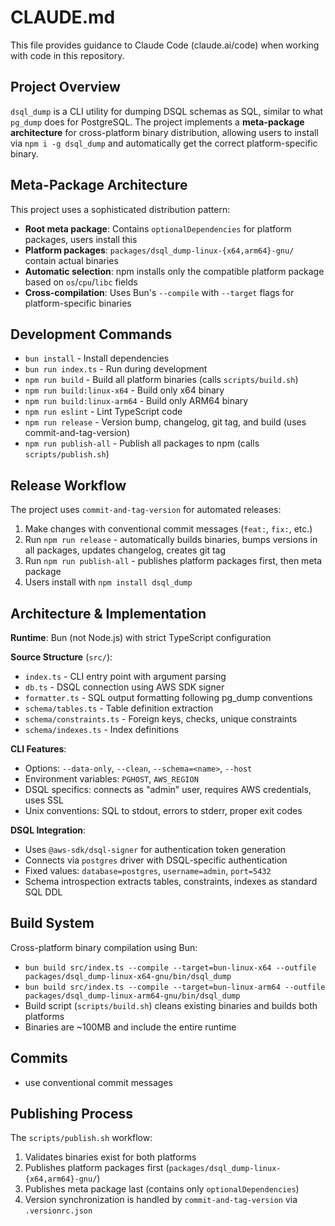 # CLAUDE.md

This file provides guidance to Claude Code (claude.ai/code) when working with code in this repository.

## Project Overview

`dsql_dump` is a CLI utility for dumping DSQL schemas as SQL, similar to what `pg_dump` does for PostgreSQL. The project implements a **meta-package architecture** for cross-platform binary distribution, allowing users to install via `npm i -g dsql_dump` and automatically get the correct platform-specific binary.

## Meta-Package Architecture

This project uses a sophisticated distribution pattern:

- **Root meta package**: Contains `optionalDependencies` for platform packages, users install this
- **Platform packages**: `packages/dsql_dump-linux-{x64,arm64}-gnu/` contain actual binaries
- **Automatic selection**: npm installs only the compatible platform package based on `os`/`cpu`/`libc` fields
- **Cross-compilation**: Uses Bun's `--compile` with `--target` flags for platform-specific binaries

## Development Commands

- `bun install` - Install dependencies
- `bun run index.ts` - Run during development
- `npm run build` - Build all platform binaries (calls `scripts/build.sh`)
- `npm run build:linux-x64` - Build only x64 binary
- `npm run build:linux-arm64` - Build only ARM64 binary
- `npm run eslint` - Lint TypeScript code
- `npm run release` - Version bump, changelog, git tag, and build (uses commit-and-tag-version)
- `npm run publish-all` - Publish all packages to npm (calls `scripts/publish.sh`)

## Release Workflow

The project uses `commit-and-tag-version` for automated releases:

1. Make changes with conventional commit messages (`feat:`, `fix:`, etc.)
2. Run `npm run release` - automatically builds binaries, bumps versions in all packages, updates changelog, creates git tag
3. Run `npm run publish-all` - publishes platform packages first, then meta package
4. Users install with `npm install dsql_dump`

## Architecture & Implementation

**Runtime**: Bun (not Node.js) with strict TypeScript configuration

**Source Structure** (`src/`):
- `index.ts` - CLI entry point with argument parsing
- `db.ts` - DSQL connection using AWS SDK signer
- `formatter.ts` - SQL output formatting following pg_dump conventions
- `schema/tables.ts` - Table definition extraction
- `schema/constraints.ts` - Foreign keys, checks, unique constraints
- `schema/indexes.ts` - Index definitions

**CLI Features**:
- Options: `--data-only`, `--clean`, `--schema=<name>`, `--host`
- Environment variables: `PGHOST`, `AWS_REGION`
- DSQL specifics: connects as "admin" user, requires AWS credentials, uses SSL
- Unix conventions: SQL to stdout, errors to stderr, proper exit codes

**DSQL Integration**:
- Uses `@aws-sdk/dsql-signer` for authentication token generation
- Connects via `postgres` driver with DSQL-specific authentication
- Fixed values: `database=postgres`, `username=admin`, `port=5432`
- Schema introspection extracts tables, constraints, indexes as standard SQL DDL

## Build System

Cross-platform binary compilation using Bun:
- `bun build src/index.ts --compile --target=bun-linux-x64 --outfile packages/dsql_dump-linux-x64-gnu/bin/dsql_dump`
- `bun build src/index.ts --compile --target=bun-linux-arm64 --outfile packages/dsql_dump-linux-arm64-gnu/bin/dsql_dump`
- Build script (`scripts/build.sh`) cleans existing binaries and builds both platforms
- Binaries are ~100MB and include the entire runtime

## Commits
- use conventional commit messages

## Publishing Process

The `scripts/publish.sh` workflow:
1. Validates binaries exist for both platforms
2. Publishes platform packages first (`packages/dsql_dump-linux-{x64,arm64}-gnu/`)
3. Publishes meta package last (contains only `optionalDependencies`)
4. Version synchronization is handled by `commit-and-tag-version` via `.versionrc.json`
